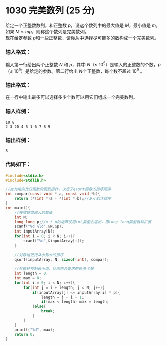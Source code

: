 # 1030 完美数列 (25 分)
给定一个正整数数列，和正整数 $p$，设这个数列中的最大值是 $M$，最小值是 $m$，如果 $M ≤ mp$，则称这个数列是完美数列。<br/>
现在给定参数 $p$和一些正整数，请你从中选择尽可能多的数构成一个完美数列。
### 输入格式：
输入第一行给出两个正整数 $N$ 和 $p$，其中 $N$（≤ $10^5$）是输入的正整数的个数，$p$（≤ $10^9$）是给定的参数。第二行给出 $N$个正整数，每个数不超过 $10^9$  。
### 输出格式：
在一行中输出最多可以选择多少个数可以用它们组成一个完美数列。
### 输入样例：
```
10 8
2 3 20 4 5 1 6 7 8 9
```
### 输出样例：
```
8
```
### 代码如下：
```c
#include<stdio.h>
#include<stdlib.h>

//此为指向比较函数的函数指针，决定了qsort函数的排序顺序 
int compar(const void * a, const void *b){
    return (*(int *)a - *(int *)b);//从小到大排序 
}
int main(){
    //接收键盘输入的数值 
    int N;
    long long p;//m * p的运算使用int类型会溢出，用long long类型自动扩展 
    scanf("%d %ld",&N,&p);
    int inputArray[N];
    for(int i = 0; i < N; i++){
        scanf("%d",&inputArray[i]);
    }
    
    //对数组进行从小到大的排序
    qsort(inputArray, N, sizeof(int), compar);
    
    //外循环控制最小值，找出符合要求的最多个数 
    int length = 0;
    int max = 0;
    for(int i = 0; i < N; i++){
        for(int j = i + length; j < N; j++){
            if(inputArray[j] <= inputArray[i] * p){
                length = j - i + 1;
                if(max < length) max = length;
            }else{
                break;
            }
        }
    } 
    printf("%d", max);
    return 0;
} 
```